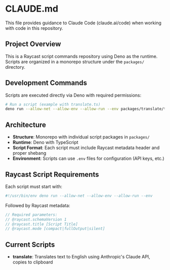 # CLAUDE.md

This file provides guidance to Claude Code (claude.ai/code) when working with code in this repository.

## Project Overview

This is a Raycast script commands repository using Deno as the runtime. Scripts are organized in a monorepo structure under the `packages/` directory.

## Development Commands

Scripts are executed directly via Deno with required permissions:
```bash
# Run a script (example with translate.ts)
deno run --allow-net --allow-env --allow-run --env packages/translate/translate.ts
```

## Architecture

- **Structure**: Monorepo with individual script packages in `packages/`
- **Runtime**: Deno with TypeScript
- **Script Format**: Each script must include Raycast metadata header and proper shebang
- **Environment**: Scripts can use `.env` files for configuration (API keys, etc.)

## Raycast Script Requirements

Each script must start with:
```bash
#!/usr/bin/env deno run --allow-net --allow-env --allow-run --env
```

Followed by Raycast metadata:
```typescript
// Required parameters:
// @raycast.schemaVersion 1
// @raycast.title [Script Title]
// @raycast.mode [compact|fullOutput|silent]
```

## Current Scripts

- **translate**: Translates text to English using Anthropic's Claude API, copies to clipboard